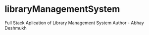 # libraryManagementSystem
Full Stack Aplication of Library Management System
Author - Abhay Deshmukh

